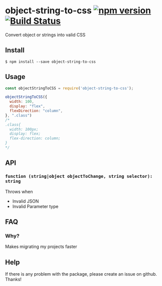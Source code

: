 # object-string-to-css  [![npm version](https://badge.fury.io/js/object-string-to-css.svg)](https://badge.fury.io/js/object-string-to-css) [![Build Status](https://travis-ci.org/Vija02/object-string-to-css.svg?branch=master)](https://travis-ci.org/Vija02/object-string-to-css)
Convert object or strings into valid CSS

## Install

```
$ npm install --save object-string-to-css
```

## Usage

```js
const objectStringToCSS = require('object-string-to-css');

objectStringToCSS({ 
  width: 100, 
  display: "flex",
  flexDirection: "column",
}, ".class")
/*
.class{
  width: 100px;
  display: flex;
  flex-direction: column;
}
*/
```

## API

### `function (string|object objectToChange, string selector): string`

Throws when
- Invalid JSON
- Invalid Parameter type

## FAQ

### Why?

Makes migrating my projects faster

## Help

If there is any problem with the package, please create an issue on github. Thanks!
